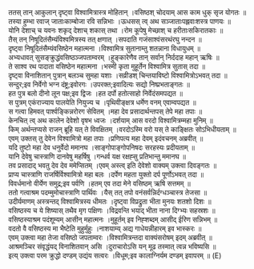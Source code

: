 

  
ततस् तान् आकुलान् दृष्ट्वा विश्वामित्रास्त्र मोहितान् ।वसिष्ठश् चोदयाम् आस काम धुक् सृज योगतः  ॥   
तस्या हुम्भा रवाज् जाताःकाम्बोजा रवि सन्निभाः ।ऊधसस् त्व् अथ सञ्जाताःपह्लवाःशस्त्र पाणयः  ॥   
योनि देशाच् च यवनः शकृद् देशाच् शकास् तथा ।रोम कूपेषु मेच्छाश् च हरीताःसकिरातकाः  ॥   
तैस् तन् निषूदितंसैम्यंविश्वमित्रस्य तत् क्षणात् ।सपदाति गजंसाश्वंसरथंरघु नन्दन  ॥   
दृष्ट्वा निषूदितंसैम्यंवसिष्ठेन महात्मना ।विश्वामित्र सुतानाम्तु शतन्नाना विधायुधम्  ॥   
अभ्यधावत् सुसङ्क्रुद्धंवसिष्ठञ्जपताम्वरम् ।हुङ्कारेणैव तान् सर्वान् निर्ददाह महान् ऋषिः  ॥   
ते साश्व रथ पादाता वसिष्ठेन महात्मना ।भस्मी कृता मुहूर्तेन विश्वामित्र सुतास् तदा  ॥   
दृष्ट्वा विनाशितान् पुत्रान् बलञ्च सुमहा यशाः ।सव्रीडश् चिन्तयाविष्टो विश्वामित्रोऽभवत् तदा  ॥   
सन्दुर;इव निर्वेगो भग्न दंष्ट्र;इवोरगः ।उपरक्त;इवादित्यः सद्यो निष्प्रभताङ्गतः  ॥   
हत पुत्र बलो दीनो लून पक्ष;इव द्विजः ।हत दर्पो हतोत्साहो निर्वेदंसमपद्यत  ॥   
स पुत्रम् एकंराज्याय पालयेति नियुज्य च ।पृथिवीङ्क्षत्र धर्मेण वनम् एवाम्वपद्यत  ॥   
स गत्वा हिमवत् पार्श्वङ्किन्नरोरग सेवितम् ।महा देव प्रसादार्थन्तपस् तेपे महा तपाः  ॥   
केनचित् त्व् अथ कालेन देवेशो वृषभ ध्वजः ।दर्शयाम् आस वरदो विश्वामित्रम्महा मुनिम्  ॥   
किम् अर्थन्तप्यसे राजन् ब्रूहि यत् ते विवक्षितम् ।वरदोऽस्मि वरो यस् ते काङ्क्षितः सोऽभिधीयताम्  ॥   
एवम् उक्तस् तु देवेन विश्वामित्रो महा तपाः ।प्रणिपत्य महा देवम् इदंवचनम् अब्रवीत्  ॥   
यदि तुष्टो महा देव धनुर्वेदो ममानघ ।साङ्गोपाङ्गोपनिषदः सरहस्यः प्रदीयताम्  ॥   
यानि देवेषु चास्त्राणि दानवेषु महर्षिषु ।गन्धर्व यक्ष रक्षह्सु प्रतिभान्तु ममानघ  ॥   
तव प्रसादाद् भवतु देव देव ममेप्सितम् ।एवम् अस्त्व् इति देवेशो वाक्यम् उक्त्वा दिवङ्गतः  ॥   
प्राप्य चास्त्राणि राजर्षिर्विश्वामित्रो महा बलः ।दर्पेण महता युक्तो दर्प पूर्णोऽभवत् तदा  ॥   
विवर्धमानो वीर्येण समुद्र;इव पर्वणि ।हतम् एव तदा मेने वसिष्ठम् ऋषि सत्तमम्  ॥   
ततो गत्वाश्रम पदम्मुमोचास्त्राणि पार्थिवः ।यैस् तत् तपो वनंसर्वन्निर्दग्धञ्चास्त्र तेजसा  ॥   
उदीर्यमाणम् अस्त्रन्तद् विश्वामित्रस्य धीमतः ।दृष्ट्वा विप्रद्रुता भीता मुनयः शतशो दिशः  ॥   
वसिष्ठस्य च ये शिष्यास् तथैव मृग पक्षिणः ।विद्रवन्ति भयाद् भीता नाना दिग्भ्यः सहस्रशः  ॥   
वसिष्ठस्याश्रम पदंशूम्यम् आसीन् महात्मनः ।मुहूर्तम् इव निह्शब्दम् आसीद् ईरिण सन्निभम्  ॥   
वदतो वै वसिष्ठस्य मा भैष्टेति मुहुर्मुहुः ।नाशयाम्य् अद्य गाधेयन्नीहारम् इव भास्करः  ॥   
एवम् उक्त्वा महा तेजा वसिष्ठो जपताम्वरः ।विश्वामित्रन्तदा वाक्यंसरोषम् इदम् अब्रवीत्  ॥   
आश्रमञ्चिर संवृद्धंयद् विनाशितवान् असि ।दुराचारोऽसि यन् मूढ तस्मात् त्वन्न भविष्यसि  ॥   
इत्य् उक्त्वा परम क्रुद्धो दण्डम् उद्यंय सत्वरः ।विधूम;इव कालाग्निर्यम दण्डम् इवापरम्  ॥ (E)  

